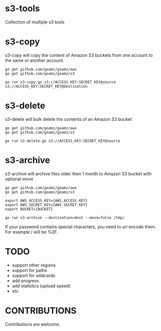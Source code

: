 s3-tools
=======

Collection of multiple s3 tools

s3-copy
=======

s3-copy will copy the content of Amazon S3 buckets from one account to the same or another account. 

```
go get github.com/goamz/goamz/aws
go get github.com/goamz/goamz/s3

go run s3-copy.go s3://ACCESS_KEY:SECRET_KEY@source s3://ACCESS_KEY:SECRET_KEY@destination
```

s3-delete
=======

s3-delete will bulk delete the contents of an Amazon S3 bucket

```
go get github.com/goamz/goamz/aws
go get github.com/goamz/goamz/s3

go run s3-delete.go s3://ACCESS_KEY:SECRET_KEY@source
```

s3-archive
=======

s3-archive will archive files older then 1 month to Amazon S3 bucket with optional move

```
go get github.com/goamz/goamz/aws
go get github.com/goamz/goamz/s3

export AWS_ACCESS_KEY={AWS_ACCESS_KEY}
export AWS_SECRET_KEY={AWS_SECRET_KEY}
export BUCKET={BUCKET}

go run s3-archive --destination=dest --move=false /tmp/
```


If your password contains special characters, you need to url encode them. For example / will be %2F.

TODO
====

* support other regions
* support for paths
* support for wildcards
* add progress
* add statistics (upload speed)
* etc

CONTRIBUTIONS
============

Contributions are welcome.
